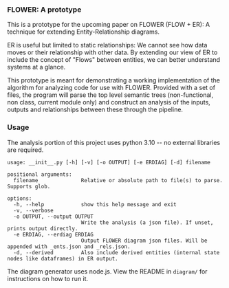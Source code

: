 ### FLOWER: A prototype

This is a prototype for the upcoming paper on FLOWER (FLOW + ER): A technique for extending
Entity-Relationship diagrams. 

ER is useful but limited to static relationships: We cannot see how data moves or their
relationship with other data. By extending our view of ER to include the concept of "Flows"
between entities, we can better understand systems at a glance.

This prototype is meant for demonstrating a working implementation of the algorithm for 
analyzing code for use with FLOWER. Provided with a set of files, the program will parse
the top level semantic trees (non-functional, non class, current module only) and construct
an analysis of the inputs, outputs and relationships between these through the pipeline.

### Usage

The analysis portion of this project uses python 3.10 -- no external libraries are required.

```
usage: __init__.py [-h] [-v] [-o OUTPUT] [-e ERDIAG] [-d] filename

positional arguments:
  filename              Relative or absolute path to file(s) to parse. Supports glob.

options:
  -h, --help            show this help message and exit
  -v, --verbose
  -o OUTPUT, --output OUTPUT
                        Write the analysis (a json file). If unset, prints output directly.
  -e ERDIAG, --erdiag ERDIAG
                        Output FLOWER diagram json files. Will be appended with _ents.json and _rels.json.
  -d, --derived         Also include derived entities (internal state nodes like dataframes) in ER output.
```

The diagram generator uses node.js. View the README in `diagram/` for instructions on how to run it.
